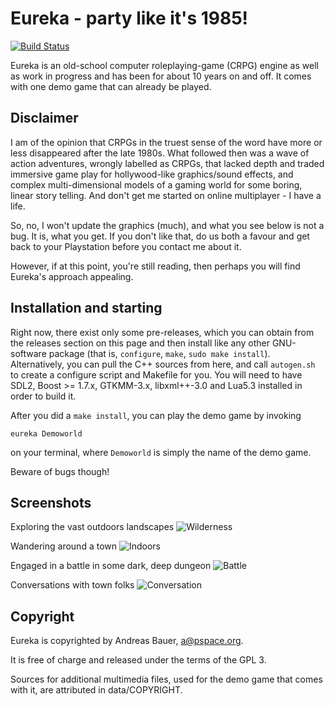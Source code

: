 # Eureka - party like it's 1985!
[![Build Status](https://travis-ci.org/nondeterministic/eureka.png?branch=master)](https://travis-ci.org/nondeterministic/eureka)

Eureka is an old-school computer roleplaying-game (CRPG) engine as
well as work in progress and has been for about 10 years on and off.
It comes with one demo game that can already be played.

## Disclaimer

I am of the opinion that CRPGs in the truest sense of the word have
more or less disappeared after the late 1980s.  What followed then was
a wave of action adventures, wrongly labelled as CRPGs, that lacked
depth and traded immersive game play for hollywood-like graphics/sound
effects, and complex multi-dimensional models of a gaming world for
some boring, linear story telling.  And don't get me started on online
multiplayer - I have a life.

So, no, I won't update the graphics (much), and what you see below is
not a bug.  It is, what you get.  If you don't like that, do us both a
favour and get back to your Playstation before you contact me about
it.

However, if at this point, you're still reading, then perhaps you will
find Eureka's approach appealing.

## Installation and starting

Right now, there exist only some pre-releases, which you can obtain
from the releases section on this page and then install like any other
GNU-software package (that is, `configure`, `make`, `sudo make
install`). Alternatively, you can pull the C++ sources from here, and
call `autogen.sh` to create a configure script and Makefile for
you. You will need to have SDL2, Boost >= 1.7.x, GTKMM-3.x,
libxml++-3.0 and Lua5.3 installed in order to build it.

After you did a `make install`, you can play the demo game by invoking

    eureka Demoworld

on your terminal, where `Demoworld` is simply the name of the demo
game.

Beware of bugs though!

## Screenshots

Exploring the vast outdoors landscapes
![Wilderness](docs/img/out.gif)

Wandering around a town
![Indoors](docs/img/lendom.gif)

Engaged in a battle in some dark, deep dungeon
![Battle](docs/img/battle.gif)

Conversations with town folks
![Conversation](docs/img/talk.gif)

## Copyright

Eureka is copyrighted by Andreas Bauer, a@pspace.org.

It is free of charge and released under the terms of the GPL 3.

Sources for additional multimedia files, used for the demo game that
comes with it, are attributed in data/COPYRIGHT.
